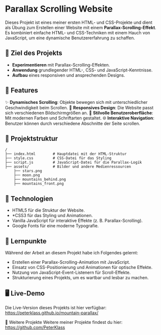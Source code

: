 # Parallax Scrolling Website

Dieses Projekt ist eines meiner ersten HTML- und CSS-Projekte und dient als Übung zum Erstellen einer Website mit einem **Parallax-Scrolling-Effekt**. Es kombiniert einfache HTML- und CSS-Techniken mit einem Hauch von JavaScript, um eine dynamische Benutzererfahrung zu schaffen.

## 🎯 Ziel des Projekts
- **Experimentieren** mit Parallax-Scrolling-Effekten.
- **Anwendung** grundlegender HTML-, CSS- und JavaScript-Kenntnisse.
- **Aufbau** eines responsiven und ansprechenden Designs.

## 🌟 Features
✨ **Dynamisches Scrolling**: Objekte bewegen sich mit unterschiedlicher Geschwindigkeit beim Scrollen.
📱 **Responsives Design**: Die Website passt sich verschiedenen Bildschirmgrößen an.
🎨 **Stilvolle Benutzeroberfläche**: Mit modernen Farben und Schriftarten gestaltet.
🌐 **Interaktive Navigation**: Benutzer können durch verschiedene Abschnitte der Seite scrollen.

## 📂 Projektstruktur
```
/
├── index.html        # Hauptdatei mit der HTML-Struktur
├── style.css         # CSS-Datei für das Styling
├── script.js         # JavaScript-Datei für die Parallax-Logik
├── assets/           # Bilder und andere Medienressourcen
    ├── stars.png
    ├── moon.png
    ├── mountains_behind.png
    ├── mountains_front.png
```

## 🚀 Technologien
- HTML5 für die Struktur der Website.
- *CSS3 für das Styling und Animationen.
- Vanilla JavaScript für interaktive Effekte (z. B. Parallax-Scrolling).
- Google Fonts für eine moderne Typografie.

## 📝 Lernpunkte
Während der Arbeit an diesem Projekt habe ich Folgendes gelernt:

- Erstellen einer Parallax-Scrolling-Animation mit JavaScript.
- Einsatz von CSS-Positionierung und Animationen für optische Effekte.
- Nutzung von JavaScript-Event-Listenern für Scroll-Effekte.
- Strukturierung eines Projekts, um es wartbar und lesbar zu machen.

## 🖥️ Live-Demo
Die Live-Version dieses Projekts ist hier verfügbar:
https://peterklass.github.io/mountain-parallax/

🔗 Weitere Projekte
Weitere meiner Projekte findest du hier: https://github.com/PeterKlass
